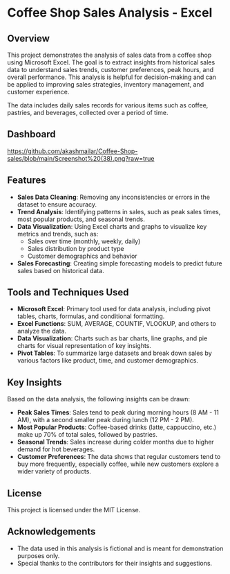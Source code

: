 # Coffee Shop Sales Analysis - Excel

## Overview
This project demonstrates the analysis of sales data from a coffee shop using Microsoft Excel. The goal is to extract insights from historical sales data to understand sales trends, customer preferences, peak hours, and overall performance. This analysis is helpful for decision-making and can be applied to improving sales strategies, inventory management, and customer experience.

The data includes daily sales records for various items such as coffee, pastries, and beverages, collected over a period of time.

## Dashboard
https://github.com/akashmailar/Coffee-Shop-sales/blob/main/Screenshot%20(38).png?raw=true

## Features
- **Sales Data Cleaning**: Removing any inconsistencies or errors in the dataset to ensure accuracy.
- **Trend Analysis**: Identifying patterns in sales, such as peak sales times, most popular products, and seasonal trends.
- **Data Visualization**: Using Excel charts and graphs to visualize key metrics and trends, such as:
  - Sales over time (monthly, weekly, daily)
  - Sales distribution by product type
  - Customer demographics and behavior
- **Sales Forecasting**: Creating simple forecasting models to predict future sales based on historical data.

## Tools and Techniques Used
- **Microsoft Excel**: Primary tool used for data analysis, including pivot tables, charts, formulas, and conditional formatting.
- **Excel Functions**: SUM, AVERAGE, COUNTIF, VLOOKUP, and others to analyze the data.
- **Data Visualization**: Charts such as bar charts, line graphs, and pie charts for visual representation of key insights.
- **Pivot Tables**: To summarize large datasets and break down sales by various factors like product, time, and customer demographics.

## Key Insights
Based on the data analysis, the following insights can be drawn:

- **Peak Sales Times**: Sales tend to peak during morning hours (8 AM - 11 AM), with a second smaller peak during lunch (12 PM - 2 PM).
- **Most Popular Products**: Coffee-based drinks (latte, cappuccino, etc.) make up 70% of total sales, followed by pastries.
- **Seasonal Trends**: Sales increase during colder months due to higher demand for hot beverages.
- **Customer Preferences**: The data shows that regular customers tend to buy more frequently, especially coffee, while new customers explore a wider variety of products.

## License
This project is licensed under the MIT License.

## Acknowledgements
- The data used in this analysis is fictional and is meant for demonstration purposes only.
- Special thanks to the contributors for their insights and suggestions.
